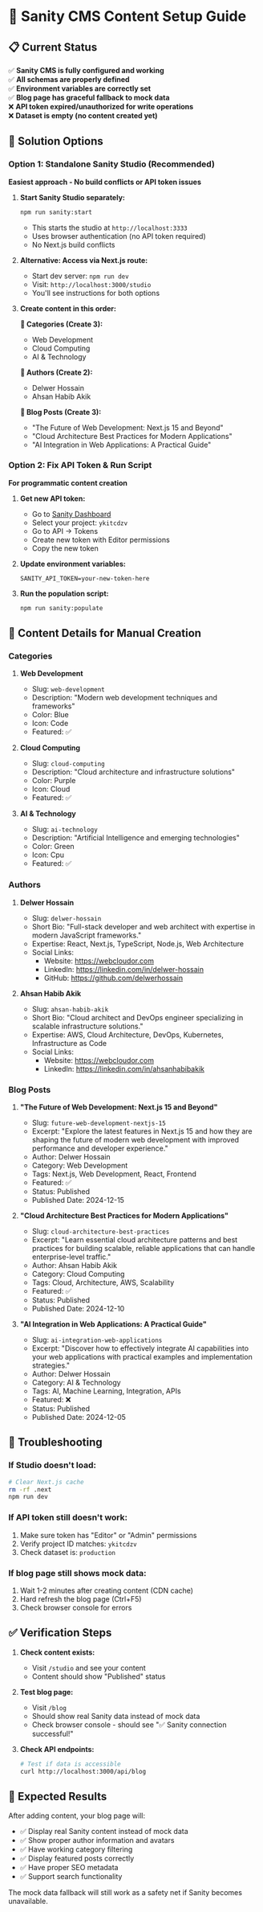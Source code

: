# 🚀 Sanity CMS Content Setup Guide

## 📋 Current Status

✅ **Sanity CMS is fully configured and working**  
✅ **All schemas are properly defined**  
✅ **Environment variables are correctly set**  
✅ **Blog page has graceful fallback to mock data**  
❌ **API token expired/unauthorized for write operations**  
❌ **Dataset is empty (no content created yet)**

## 🎯 Solution Options

### Option 1: Standalone Sanity Studio (Recommended)

**Easiest approach - No build conflicts or API token issues**

1. **Start Sanity Studio separately:**
   ```bash
   npm run sanity:start
   ```
   - This starts the studio at `http://localhost:3333`
   - Uses browser authentication (no API token required)
   - No Next.js build conflicts

2. **Alternative: Access via Next.js route:**
   - Start dev server: `npm run dev`
   - Visit: `http://localhost:3000/studio`
   - You'll see instructions for both options

3. **Create content in this order:**

   **📂 Categories (Create 3):**
   - Web Development
   - Cloud Computing  
   - AI & Technology

   **👥 Authors (Create 2):**
   - Delwer Hossain
   - Ahsan Habib Akik

   **📝 Blog Posts (Create 3):**
   - "The Future of Web Development: Next.js 15 and Beyond"
   - "Cloud Architecture Best Practices for Modern Applications"  
   - "AI Integration in Web Applications: A Practical Guide"

### Option 2: Fix API Token & Run Script

**For programmatic content creation**

1. **Get new API token:**
   - Go to [Sanity Dashboard](https://sanity.io/manage)
   - Select your project: `ykitcdzv`
   - Go to API → Tokens
   - Create new token with Editor permissions
   - Copy the new token

2. **Update environment variables:**
   ```env
   SANITY_API_TOKEN=your-new-token-here
   ```

3. **Run the population script:**
   ```bash
   npm run sanity:populate
   ```

## 📝 Content Details for Manual Creation

### Categories

1. **Web Development**
   - Slug: `web-development`
   - Description: "Modern web development techniques and frameworks"
   - Color: Blue
   - Icon: Code
   - Featured: ✅

2. **Cloud Computing**
   - Slug: `cloud-computing`
   - Description: "Cloud architecture and infrastructure solutions"
   - Color: Purple
   - Icon: Cloud
   - Featured: ✅

3. **AI & Technology**
   - Slug: `ai-technology`
   - Description: "Artificial Intelligence and emerging technologies"
   - Color: Green
   - Icon: Cpu
   - Featured: ✅

### Authors

1. **Delwer Hossain**
   - Slug: `delwer-hossain`
   - Short Bio: "Full-stack developer and web architect with expertise in modern JavaScript frameworks."
   - Expertise: React, Next.js, TypeScript, Node.js, Web Architecture
   - Social Links:
     - Website: https://webcloudor.com
     - LinkedIn: https://linkedin.com/in/delwer-hossain
     - GitHub: https://github.com/delwerhossain

2. **Ahsan Habib Akik**
   - Slug: `ahsan-habib-akik`
   - Short Bio: "Cloud architect and DevOps engineer specializing in scalable infrastructure solutions."
   - Expertise: AWS, Cloud Architecture, DevOps, Kubernetes, Infrastructure as Code
   - Social Links:
     - Website: https://webcloudor.com
     - LinkedIn: https://linkedin.com/in/ahsanhabibakik

### Blog Posts

1. **"The Future of Web Development: Next.js 15 and Beyond"**
   - Slug: `future-web-development-nextjs-15`
   - Excerpt: "Explore the latest features in Next.js 15 and how they are shaping the future of modern web development with improved performance and developer experience."
   - Author: Delwer Hossain
   - Category: Web Development
   - Tags: Next.js, Web Development, React, Frontend
   - Featured: ✅
   - Status: Published
   - Published Date: 2024-12-15

2. **"Cloud Architecture Best Practices for Modern Applications"**
   - Slug: `cloud-architecture-best-practices`
   - Excerpt: "Learn essential cloud architecture patterns and best practices for building scalable, reliable applications that can handle enterprise-level traffic."
   - Author: Ahsan Habib Akik
   - Category: Cloud Computing
   - Tags: Cloud, Architecture, AWS, Scalability
   - Featured: ✅
   - Status: Published
   - Published Date: 2024-12-10

3. **"AI Integration in Web Applications: A Practical Guide"**
   - Slug: `ai-integration-web-applications`
   - Excerpt: "Discover how to effectively integrate AI capabilities into your web applications with practical examples and implementation strategies."
   - Author: Delwer Hossain
   - Category: AI & Technology
   - Tags: AI, Machine Learning, Integration, APIs
   - Featured: ❌
   - Status: Published
   - Published Date: 2024-12-05

## 🔧 Troubleshooting

### If Studio doesn't load:
```bash
# Clear Next.js cache
rm -rf .next
npm run dev
```

### If API token still doesn't work:
1. Make sure token has "Editor" or "Admin" permissions
2. Verify project ID matches: `ykitcdzv`
3. Check dataset is: `production`

### If blog page still shows mock data:
1. Wait 1-2 minutes after creating content (CDN cache)
2. Hard refresh the blog page (Ctrl+F5)
3. Check browser console for errors

## ✅ Verification Steps

1. **Check content exists:**
   - Visit `/studio` and see your content
   - Content should show "Published" status

2. **Test blog page:**
   - Visit `/blog` 
   - Should show real Sanity data instead of mock data
   - Check browser console - should see "✅ Sanity connection successful!"

3. **Check API endpoints:**
   ```bash
   # Test if data is accessible
   curl http://localhost:3000/api/blog
   ```

## 🎉 Expected Results

After adding content, your blog page will:
- ✅ Display real Sanity content instead of mock data
- ✅ Show proper author information and avatars
- ✅ Have working category filtering
- ✅ Display featured posts correctly
- ✅ Have proper SEO metadata
- ✅ Support search functionality

The mock data fallback will still work as a safety net if Sanity becomes unavailable.